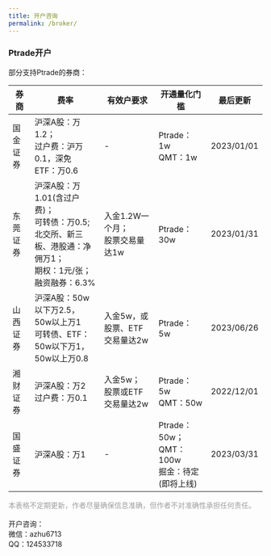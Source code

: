 ```yaml
---
title: 开户咨询
permalink: /broker/
---
```


### Ptrade开户
<p>部分支持Ptrade的券商：</p>
<table>
<thead>
<tr>
<th>券商</th>
<th>费率</th>
<th>有效户要求</th>
<th>开通量化门槛</th>
<th>最后更新</th>
</tr>
</thead>
<tbody>
<tr>
<td>国金证券</td>
<td>沪深A股：万1.2；<br>过户费：沪万0.1，深免<br>ETF：万0.6</td>
<td>-</td>
<td>Ptrade：1w<br>QMT：1w</td>
<td>2023/01/01</td>
</tr>
<tr>
<td>东莞证券</td>
<td>沪深A股：万1.01(含过户费)；<br>可转债：万0.5;<br>北交所、新三板、港股通：净佣万1；<br>期权：1元/张；<br>融资融券：6.3%<br></td>
<td>入金1.2W一个月；<br>股票交易量达1w</td>
<td>Ptrade：30w</td>
<td>2023/01/31</td>
</tr>
<tr>
<td>山西证券</td>
<td>沪深A股：50w以下万2.5，50w以上万1<br>可转债、ETF：50w以下万1，50w以上万0.8<br></td>
<td>入金5w，或股票、ETF交易量达2w</td>
<td>Ptrade：5w</td>
<td>2023/06/26</td>
</tr>
<tr>
<td>湘财证券</td>
<td>沪深A股：万2<br>过户费：万0.1<br></td>
<td>入金5w；<br>股票或ETF交易量达2w</td>
<td>Ptrade：5w<br>QMT：50w</td>
<td>2022/12/01</td>
</tr>
<tr>
<td>国盛证券</td>
<td>沪深A股：万1</td>
<td>-</td>
<td>Ptrade：50w；<br>QMT：100w<br>掘金：待定(即将上线)</td>
<td>2023/03/31</td>
</tr>
</tbody>
</table>
<p><font color="#9e9e9e">本表格不定期更新，作者尽量确保信息准确，但作者不对准确性承担任何责任。</font>
<br>
<br>
开户咨询：<br>
微信：azhu6713<br>
QQ：124533718<br>

